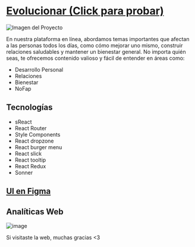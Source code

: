 # [Evolucionar (Click para probar) ](https://evolucionar.vercel.app)

![Imagen del Proyecto](https://res.cloudinary.com/dabwdkdys/image/upload/v1703371748/Frame_6GraphLogo_xvfjtz.svg)

En nuestra plataforma en línea, abordamos temas importantes que afectan a las personas todos los días, como cómo mejorar uno mismo, construir relaciones saludables y mantener un bienestar general. No importa quién seas, te ofrecemos contenido valioso y fácil de entender en áreas como:

- Desarrollo Personal
- Relaciones
- Bienestar
-  NoFap

## Tecnologías
- sReact
- React Router
- Style Components
- React dropzone
- React burger menu
- React slick
- React tooltip
- React Redux
- Sonner

## [UI en Figma](https://www.figma.com/file/zUIUfjoWRbwQ7P1d0C4W23/Masculinidad?type=design&t=N8pgZwpoSTB7MWwE-6)

## Analíticas Web
![image](https://github.com/JunRod/Masculinidad/assets/87834204/a2b40ea1-48f7-474d-9ca4-c95868131f8c)

Si visitaste la web, muchas gracias <3

